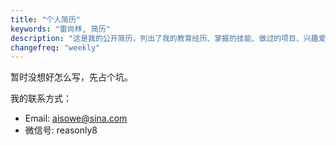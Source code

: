 ```yaml
---
title: "个人简历"
keywords: "雷尚林, 简历"
description: "这是我的公开简历，列出了我的教育经历、掌握的技能、做过的项目、兴趣爱好等"
changefreq: "weekly"
---
```


暂时没想好怎么写，先占个坑。
<br />

我的联系方式：

- Email: <aisowe@sina.com>
- 微信号: reasonly8

